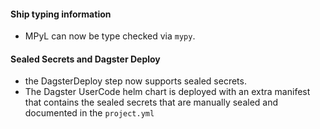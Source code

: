 #### Ship typing information
- MPyL can now be type checked via `mypy`.

#### Sealed Secrets and Dagster Deploy
- the DagsterDeploy step now supports sealed secrets.
- The Dagster UserCode helm chart is deployed with an extra manifest that contains the sealed secrets that are manually sealed and documented in the `project.yml`
